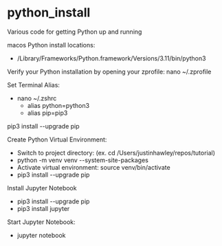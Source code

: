 # python_install
Various code for getting Python up and running

macos Python install locations:
  - /Library/Frameworks/Python.framework/Versions/3.11/bin/python3

Verify your Python installation by opening your zprofile: nano ~/.zprofile

Set Terminal Alias:
 - nano ~/.zshrc
   - alias python=python3
   - alias pip=pip3

pip3 install --upgrade pip

Create Python Virtual Environment:
- Switch to project directory: (ex. cd /Users/justinhawley/repos/tutorial)
- python -m venv venv --system-site-packages
- Activate virtual environment: source venv/bin/activate
- pip3 install --upgrade pip

Install Jupyter Notebook
 - pip3 install --upgrade pip
 - pip3 install jupyter

Start Jupyter Notebook:
- jupyter notebook
